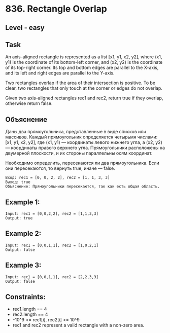 # 836. Rectangle Overlap


## Level - easy


## Task
An axis-aligned rectangle is represented as a list [x1, y1, x2, y2], where (x1, y1) is the coordinate of its bottom-left corner, and (x2, y2) is the coordinate of its top-right corner. 
Its top and bottom edges are parallel to the X-axis, and its left and right edges are parallel to the Y-axis.

Two rectangles overlap if the area of their intersection is positive. To be clear, two rectangles that only touch at the corner or edges do not overlap.

Given two axis-aligned rectangles rec1 and rec2, return true if they overlap, otherwise return false.


## Объяснение
Даны два прямоугольника, представленные в виде списков или массивов. 
Каждый прямоугольник определяется четырьмя числами: [x1, y1, x2, y2], где (x1, y1) — координаты левого нижнего угла, а (x2, y2) — координаты правого верхнего угла. 
Прямоугольники расположены на двумерной плоскости, и их стороны параллельны осям координат.

Необходимо определить, пересекаются ли два прямоугольника. Если они пересекаются, то вернуть true, иначе — false.

```
Вход: rec1 = [0, 0, 2, 2], rec2 = [1, 1, 3, 3]
Выход: true
Объяснение: Прямоугольники пересекаются, так как есть общая область.
```


## Example 1:
```
Input: rec1 = [0,0,2,2], rec2 = [1,1,3,3]
Output: true
```


## Example 2:
```
Input: rec1 = [0,0,1,1], rec2 = [1,0,2,1]
Output: false
```

## Example 3:
```
Input: rec1 = [0,0,1,1], rec2 = [2,2,3,3]
Output: false
```


## Constraints:
- rec1.length == 4
- rec2.length == 4
- -10^9 <= rec1[i], rec2[i] <= 10^9
- rec1 and rec2 represent a valid rectangle with a non-zero area.